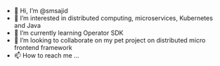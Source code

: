 - 👋 Hi, I’m @smsajid
- 👀 I’m interested in distributed computing, microservices, Kubernetes and Java
- 🌱 I’m currently learning Operator SDK
- 💞️ I’m looking to collaborate on my pet project on distributed micro frontend framework
- 📫 How to reach me ...

<!---
smsajid/smsajid is a ✨ special ✨ repository because its `README.md` (this file) appears on your GitHub profile.
You can click the Preview link to take a look at your changes.
--->
